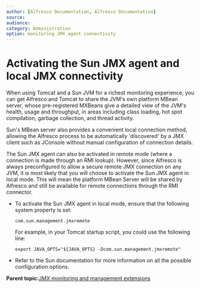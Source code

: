 ```yaml
---
author: [Alfresco Documentation, Alfresco Documentation]
source: 
audience: 
category: Administration
option: monitoring JMX agent connectivity
---
```


# Activating the Sun JMX agent and local JMX connectivity

When using Tomcat and a Sun JVM for a richest monitoring experience, you can get Alfresco and Tomcat to share the JVM's own platform MBean server, whose pre-registered MXBeans give a detailed view of the JVM's health, usage and throughput, in areas including class loading, hot spot compilation, garbage collection, and thread activity.

Sun's MBean server also provides a convenient local connection method, allowing the Alfresco process to be automatically 'discovered' by a JMX client such as JConsole without manual configuration of connection details.

The Sun JMX agent can also be activated in remote mode \(where a connection is made through an RMI lookup\). However, since Alfresco is always preconfigured to allow a secure remote JMX connection on any JVM, it is most likely that you will choose to activate the Sun JMX agent in local mode. This will mean the platform MBean Server will be shared by Alfresco and still be available for remote connections through the RMI connector.

-   To activate the Sun JMX agent in local mode, ensure that the following system property is set:

    `com.sun.management.jmxremote`

    For example, in your Tomcat startup script, you could use the following line:

    `export JAVA_OPTS="${JAVA_OPTS} -Dcom.sun.management.jmxremote"`

-   Refer to the Sun documentation for more information on all the possible configuration options.


**Parent topic:**[JMX monitoring and management extensions](../concepts/jmx-enhance.md)


